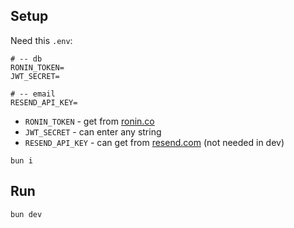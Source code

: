## Setup

Need this `.env`:

```
# -- db
RONIN_TOKEN=
JWT_SECRET=

# -- email
RESEND_API_KEY=
```

- `RONIN_TOKEN` - get from [ronin.co](https://ronin.co)
- `JWT_SECRET` - can enter any string
- `RESEND_API_KEY` - can get from [resend.com](https://resend.com) (not needed in dev)

```
bun i
```

## Run

```
bun dev
```
